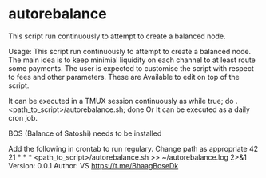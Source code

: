 # autorebalance
This script run continuously to attempt to create a balanced node.


Usage:
This script run continuously to attempt to create a balanced node.
The main idea is to keep minimial liquidity on each channel to at least route some payments.
The user is expected to customise the script with respect to fees and other parameters. These are
Available to edit on top of the script. 

It can be executed in a TMUX session continuously as 
while true; do . <path_to_script>/autorebalance.sh; done
Or
It can be executed as a daily cron job.

BOS (Balance of Satoshi) needs to be installed

Add the following in crontab to run regulary. Change path as appropriate
42 21 * * * <path_to_script>/autorebalance.sh >> ~/autorebalance.log 2>&1
Version: 0.0.1
Author:  VS https://t.me/BhaagBoseDk 
